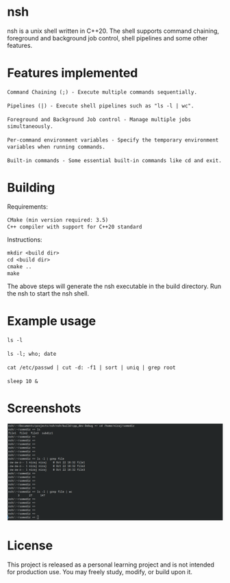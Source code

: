 # nsh
nsh is a unix shell written in C++20. The shell supports command chaining,
foreground and background job control, shell pipelines and some other features.


# Features implemented

    Command Chaining (;) - Execute multiple commands sequentially.
    
    Pipelines (|) - Execute shell pipelines such as "ls -l | wc".
    
    Foreground and Background Job control - Manage multiple jobs simultaneously.
    
    Per-command environment variables - Specify the temporary environment variables when running commands.
    
    Built-in commands - Some essential built-in commands like cd and exit.


# Building

Requirements:

    CMake (min version required: 3.5)
    C++ compiler with support for C++20 standard
    
Instructions:
    
    mkdir <build dir>
    cd <build dir>
    cmake ..
    make
    
The above steps will generate the nsh executable in the build directory.
Run the nsh to start the nsh shell.


# Example usage

    ls -l

    ls -l; who; date

    cat /etc/passwd | cut -d: -f1 | sort | uniq | grep root

    sleep 10 &


# Screenshots

![Simple Pipeline](images/simple_pipeline.png)
    

# License
This project is released as a personal learning project and is not intended for production use.
You may freely study, modify, or build upon it.
